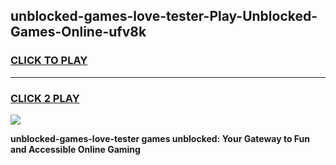 
## unblocked-games-love-tester-Play-Unblocked-Games-Online-ufv8k
<h3>
<a href="https://premium76.site?title=unblocked-games-love-tester&ref=24A">CLICK TO PLAY</a></h3>
<hr>

<h3>
<a href="https://premium76.site?title=unblocked-games-love-tester&ref=24A">CLICK 2 PLAY</a>
  
</h3>

<a href="https://premium76.site?title=unblocked-games-love-tester&ref=24A"><img src="https://clearcache.store/games.png"></a>


**unblocked-games-love-tester games unblocked: Your Gateway to Fun and Accessible Online Gaming**
